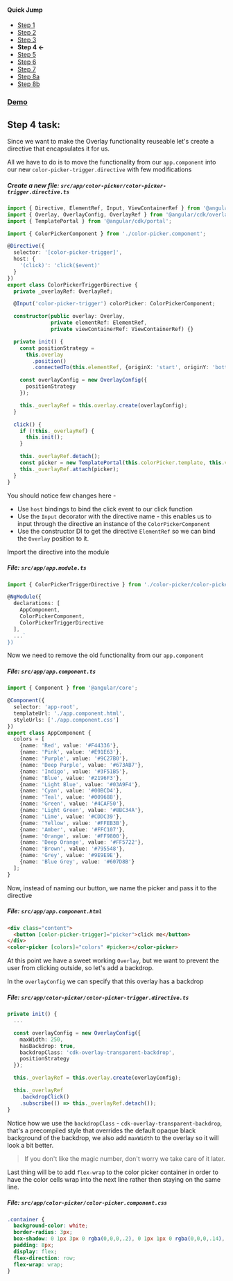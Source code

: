 #### Quick Jump ####
* [Step 1](./STEP_1.md)
* [Step 2](./STEP_2.md)
* [Step 3](./STEP_3.md)
* **Step 4 <-**
* [Step 5](./STEP_5.md)
* [Step 6](./STEP_6.md)
* [Step 7](./STEP_7.md)
* [Step 8a](./STEP_8a.md)
* [Step 8b](./STEP_8b.md)

### [Demo](https://stackblitz.com/github/EladBezalel/angular-cdk-workshop/tree/step-4)

## Step 4 task:

Since we want to make the Overlay functionality reuseable let's create a directive that encapsulates it for us.

All we have to do is to move the functionality from our `app.component` into our new `color-picker-trigger.directive` with few modifications

##### Create a new file: `src/app/color-picker/color-picker-trigger.directive.ts`

```typescript
import { Directive, ElementRef, Input, ViewContainerRef } from '@angular/core';
import { Overlay, OverlayConfig, OverlayRef } from '@angular/cdk/overlay';
import { TemplatePortal } from '@angular/cdk/portal';

import { ColorPickerComponent } from './color-picker.component';

@Directive({
  selector: '[color-picker-trigger]',
  host: {
    '(click)': 'click($event)'
  }
})
export class ColorPickerTriggerDirective {
  private _overlayRef: OverlayRef;

  @Input('color-picker-trigger') colorPicker: ColorPickerComponent;

  constructor(public overlay: Overlay,
              private elementRef: ElementRef,
              private viewContainerRef: ViewContainerRef) {}

  private init() {
    const positionStrategy =
      this.overlay
        .position()
        .connectedTo(this.elementRef, {originX: 'start', originY: 'bottom'}, {overlayX: 'start', overlayY: 'top'});

    const overlayConfig = new OverlayConfig({
      positionStrategy
    });

    this._overlayRef = this.overlay.create(overlayConfig);
  }

  click() {
    if (!this._overlayRef) {
      this.init();
    }

    this._overlayRef.detach();
    const picker = new TemplatePortal(this.colorPicker.template, this.viewContainerRef);
    this._overlayRef.attach(picker);
  }
}
```

You should notice few changes here -

* Use `host` bindings to bind the click event to our click function
* Use the `Input` decorator with the directive name - this enables us to input through the directive an instance of the `ColorPickerComponent`
* Use the constructor DI to get the directive `ElementRef` so we can bind the `Overlay` position to it.

Import the directive into the module

##### File: `src/app/app.module.ts`
```typescript
import { ColorPickerTriggerDirective } from './color-picker/color-picker-trigger.directive';

@NgModule({
  declarations: [
    AppComponent,
    ColorPickerComponent,
    ColorPickerTriggerDirective
  ],
  ...`
})
```

Now we need to remove the old functionality from our `app.component`
##### File: `src/app/app.component.ts`
```typescript
import { Component } from '@angular/core';

@Component({
  selector: 'app-root',
  templateUrl: './app.component.html',
  styleUrls: ['./app.component.css']
})
export class AppComponent {
  colors = [
    {name: 'Red', value: '#F44336'},
    {name: 'Pink', value: '#E91E63'},
    {name: 'Purple', value: '#9C27B0'},
    {name: 'Deep Purple', value: '#673AB7'},
    {name: 'Indigo', value: '#3F51B5'},
    {name: 'Blue', value: '#2196F3'},
    {name: 'Light Blue', value: '#03A9F4'},
    {name: 'Cyan', value: '#00BCD4'},
    {name: 'Teal', value: '#009688'},
    {name: 'Green', value: '#4CAF50'},
    {name: 'Light Green', value: '#8BC34A'},
    {name: 'Lime', value: '#CDDC39'},
    {name: 'Yellow', value: '#FFEB3B'},
    {name: 'Amber', value: '#FFC107'},
    {name: 'Orange', value: '#FF9800'},
    {name: 'Deep Orange', value: '#FF5722'},
    {name: 'Brown', value: '#795548'},
    {name: 'Grey', value: '#9E9E9E'},
    {name: 'Blue Grey', value: '#607D8B'}
  ];
}
```

Now, instead of naming our button, we name the picker and pass it to the directive
##### File: `src/app/app.component.html`
```html
<div class="content">
  <button [color-picker-trigger]="picker">click me</button>
</div>
<color-picker [colors]="colors" #picker></color-picker>
```

At this point we have a sweet working `Overlay`, but we want to prevent the user from clicking outside, so let's add a backdrop.

In the `overlayConfig` we can specify that this overlay has a backdrop

##### File: `src/app/color-picker/color-picker-trigger.directive.ts`
```typescript
private init() {
  ...

  const overlayConfig = new OverlayConfig({
    maxWidth: 250,
    hasBackdrop: true,
    backdropClass: 'cdk-overlay-transparent-backdrop',
    positionStrategy
  });

  this._overlayRef = this.overlay.create(overlayConfig);

  this._overlayRef
    .backdropClick()
    .subscribe(() => this._overlayRef.detach());
}
```
Notice how we use the `backdropClass` - `cdk-overlay-transparent-backdrop`, that's a precompiled style that overrides the default opaque black background of the backdrop,
we also add `maxWidth` to the overlay so it will look a bit better.
> If you don't like the magic number, don't worry we take care of it later.

Last thing will be to add `flex-wrap` to the color picker container in order to have the color cells wrap into the next line rather then staying on the same line.
##### File: `src/app/color-picker/color-picker.component.css`
```css
.container {
  background-color: white;
  border-radius: 3px;
  box-shadow: 0 1px 3px 0 rgba(0,0,0,.2), 0 1px 1px 0 rgba(0,0,0,.14), 0 2px 1px -1px rgba(0,0,0,.12);
  padding: 8px;
  display: flex;
  flex-direction: row;
  flex-wrap: wrap;
}
```
